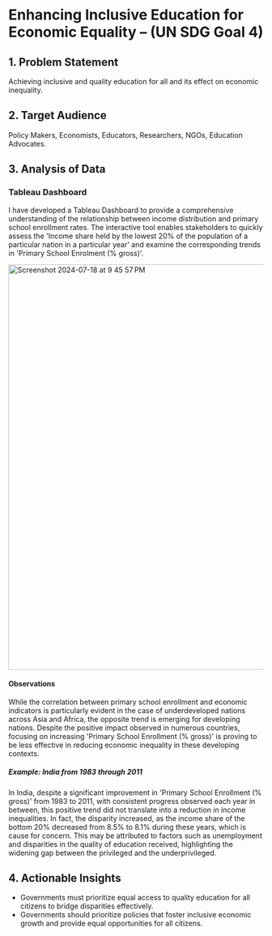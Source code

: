 # Enhancing Inclusive Education for Economic Equality – (UN SDG Goal 4)

## 1. Problem Statement
Achieving inclusive and quality education for all and its effect on economic inequality.

## 2. Target Audience
Policy Makers, Economists, Educators, Researchers, NGOs, Education Advocates.

## 3. Analysis of Data

### Tableau Dashboard
I have developed a Tableau Dashboard to provide a comprehensive understanding of the relationship between income distribution and primary school enrollment rates. The interactive tool enables stakeholders to quickly assess the 'Income share held by the lowest 20% of the population of a particular nation in a particular year' and examine the corresponding trends in 'Primary School Enrolment (% gross)'.

<img width="800" alt="Screenshot 2024-07-18 at 9 45 57 PM" src="https://github.com/user-attachments/assets/24ad7d53-c0d0-41f0-944b-92631fa0a027">

#### Observations
While the correlation between primary school enrollment and economic indicators is particularly evident in the case of underdeveloped nations across Asia and Africa, the opposite trend is emerging for developing nations. Despite the positive impact observed in numerous countries, focusing on increasing 'Primary School Enrollment (% gross)' is proving to be less effective in reducing economic inequality in these developing contexts.

##### Example: India from 1983 through 2011
In India, despite a significant improvement in 'Primary School Enrollment (% gross)' from 1983 to 2011, with consistent progress observed each year in between, this positive trend did not translate into a reduction in income inequalities. In fact, the disparity increased, as the income share of the bottom 20% decreased from 8.5% to 8.1% during these years, which is cause for concern. This may be attributed to factors such as unemployment and disparities in the quality of education received, highlighting the widening gap between the privileged and the underprivileged.

## 4. Actionable Insights
- Governments must prioritize equal access to quality education for all citizens to bridge disparities effectively.
- Governments should prioritize policies that foster inclusive economic growth and provide equal opportunities for all citizens.
